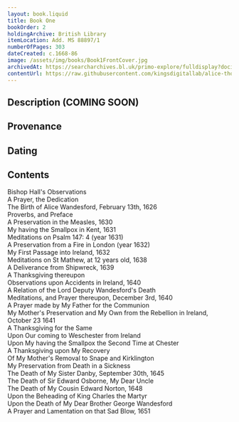 ```yaml
---
layout: book.liquid
title: Book One
bookOrder: 2
holdingArchive: British Library
itemLocation: Add. MS 88897/1
numberOfPages: 303
dateCreated: c.1668-86
image: /assets/img/books/Book1FrontCover.jpg
archivedAt: https://searcharchives.bl.uk/primo-explore/fulldisplay?docid=IAMS032-000000125&context=L&vid=IAMS_VU2&search_scope=LSCOP_BL&tab=local&lang=en_US
contentUrl: https://raw.githubusercontent.com/kingsdigitallab/alice-thornton/edition/texts/01_book_one/book_one.xml
---
```



## Description (COMING SOON)



## Provenance



## Dating



## Contents 

Bishop Hall's Observations <br/>
A Prayer, the Dedication <br/>
The Birth of Alice Wandesford, February 13th, 1626 <br/>
Proverbs, and Preface <br/>
A Preservation in the Measles, 1630 <br/>
My having the Smallpox in Kent, 1631 <br/>
Meditations on Psalm 147: 4 (year 1631) <br/>
A Preservation from a Fire in London (year 1632) <br/>
My First Passage into Ireland, 1632 <br/>
Meditations on St Mathew, at 12 years old, 1638 <br/>
A Deliverance from Shipwreck, 1639 <br/>
A Thanksgiving thereupon <br/>
Observations upon Accidents in Ireland, 1640 <br/>
A Relation of the Lord Deputy Wandesford's Death <br/>
Meditations, and Prayer thereupon, December 3rd, 1640 <br/>
A Prayer made by My Father for the Communion <br/>
My Mother's Preservation and My Own from the Rebellion in Ireland, October 23 1641 <br/>
A Thanksgiving for the Same <br/>
Upon Our coming to Weschester from Ireland <br/>
Upon My having the Smallpox the Second Time at Chester <br/>
A Thanksgiving upon My Recovery <br/>
Of My Mother's Removal to Snape and Kirklington <br/>
My Preservation from Death in a Sickness <br/>
The Death of My Sister Danby, September 30th, 1645 <br/>
The Death of Sir Edward Osborne, My Dear Uncle <br/>
The Death of My Cousin Edward Norton, 1648 <br/>
Upon the Beheading of King Charles the Martyr <br/>
Upon the Death of My Dear Brother George Wandesford <br/>
A Prayer and Lamentation on that Sad Blow, 1651 <br/>